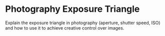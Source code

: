# Photography Exposure Triangle

Explain the exposure triangle in photography (aperture, shutter speed, ISO) and how to use it to achieve creative control over images.